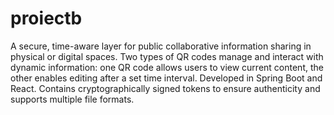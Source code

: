 # proiectb

A secure, time-aware layer for public collaborative information sharing in physical or digital spaces.
Two types of QR codes manage and interact with dynamic information: one QR code allows users to view current content, the other enables editing after a set time interval. 
Developed in Spring Boot and React.
Contains cryptographically signed tokens to ensure authenticity and supports multiple file formats.